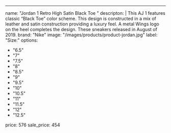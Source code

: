 ---
name: "Jordan 1 Retro High Satin Black Toe "
descripton: |
This AJ 1 features classic “Black Toe” color scheme. This design is constructed in a mix of leather and satin construction providing a luxury feel. A metal Wings logo on the heel completes the design. These sneakers released in August of 2019.
brand: "Nike"
image: "/images/products/product-jordan.jpg"
label: "Size:"
options:
- "6.5"
- "7"
- "7.5"
- "8"
- "8.5"
- "9"
- "9.5"
- "10"
- "10.5"
- "11"
- "11.5"
- "12"
- "12.5"

price: 576
sale_price: 454
